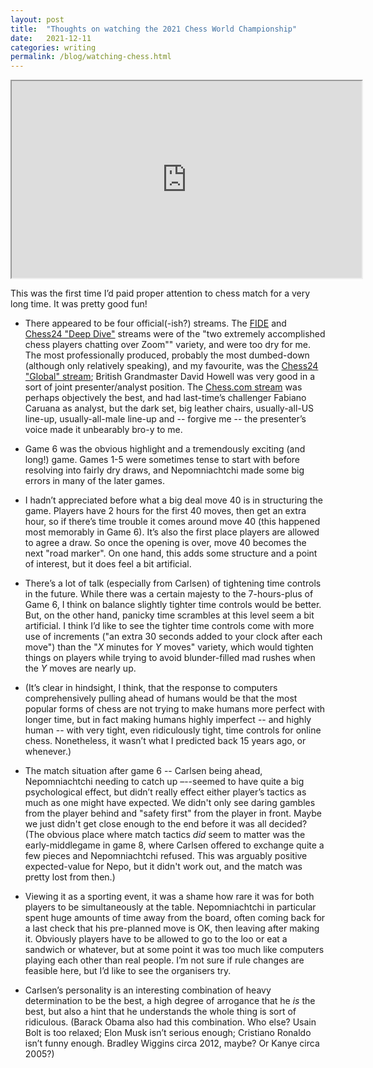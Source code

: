 ```yaml
---
layout: post
title:  "Thoughts on watching the 2021 Chess World Championship"
date:   2021-12-11
categories: writing
permalink: /blog/watching-chess.html
---
```


<iframe width="560" height="315" src="https://www.youtube.com/embed/Xb8bq9XwmXQ?color=white&theme=light"></iframe>

This was the first time I’d paid proper attention to chess match for a very long time. It was pretty good fun!

*   There appeared to be four official(-ish?) streams. The [FIDE](https://www.youtube.com/watch?v=q1XFLBJmd0Y) and [Chess24 "Deep Dive"](https://www.youtube.com/watch?v=72NwJyRUB5g) streams were of the "two extremely accomplished chess players chatting over Zoom"" variety, and were too dry for me. The most professionally produced, probably the most dumbed-down (although only relatively speaking), and my favourite, was the [Chess24 "Global" stream](https://www.youtube.com/watch?v=P3YZ3ojSBTU); British Grandmaster David Howell was very good in a sort of joint presenter/analyst position. The [Chess.com stream](https://www.youtube.com/watch?v=h-XmXoVY-6I) was perhaps objectively the best, and had last-time’s challenger Fabiano Caruana as analyst, but the dark set, big leather chairs, usually-all-US line-up, usually-all-male line-up and -- forgive me -- the presenter’s voice made it unbearably bro-y to me.

*   Game 6 was the obvious highlight and a tremendously exciting (and long!) game. Games 1-5 were sometimes tense to start with before resolving into fairly dry draws, and Nepomniachtchi made some big errors in many of the later games.

*   I hadn’t appreciated before what a big deal move 40 is in structuring the game. Players have 2 hours for the first 40 moves, then get an extra hour, so if there’s time trouble it comes around move 40 (this happened most memorably in Game 6). It’s also the first place players are allowed to agree a draw. So once the opening is over, move 40 becomes the next "road marker". On one hand, this adds some structure and a point of interest, but it does feel a bit artificial.

*   There’s a lot of talk (especially from Carlsen) of tightening time controls in the future. While there was a certain majesty to the 7-hours-plus of Game 6, I think on balance slightly tighter time controls would be better. But, on the other hand, panicky time scrambles at this level seem a bit artificial. I think I’d like to see the tighter time controls come with more use of increments ("an extra 30 seconds added to your clock after each move") than the "*X* minutes for *Y* moves" variety, which would tighten things on players while trying to avoid blunder-filled mad rushes when the *Y* moves are nearly up.

*   (It’s clear in hindsight, I think, that the response to computers comprehensively pulling ahead of humans would be that the most popular forms of chess are not trying to make humans more perfect with longer time, but in fact making humans highly imperfect -- and highly human -- with very tight, even ridiculously tight, time controls for online chess. Nonetheless, it wasn’t what I predicted back 15 years ago, or whenever.)

*   The match situation after game 6 -- Carlsen being ahead, Nepomniachtchi needing to catch up –--seemed to have quite a big psychological effect, but didn’t really effect either player’s tactics as much as one might have expected. We didn't only see daring gambles from the player behind and "safety first" from the player in front. Maybe we just didn't get close enough to the end before it was all decided? (The obvious place where match tactics *did* seem to matter was the early-middlegame in game 8, where Carlsen offered to exchange quite a few pieces and Nepomniachtchi refused. This was arguably positive expected-value for Nepo, but it didn't work out, and the match was pretty lost from then.)

* Viewing it as a sporting event, it was a shame how rare it was for both players to be simultaneously at the table. Nepomniachtchi in particular spent huge amounts of time away from the board, often coming back for a last check that his pre-planned move is OK, then leaving after making it. Obviously players have to be allowed to go to the loo or eat a sandwich or whatever, but at some point it was too much like computers playing each other than real people. I’m not sure if rule changes are feasible here, but I’d like to see the organisers try.

*   Carlsen’s personality is an interesting combination of heavy determination to be the best, a high degree of arrogance that he *is* the best, but also a hint that he understands the whole thing is sort of ridiculous. (Barack Obama also had this combination. Who else? Usain Bolt is too relaxed; Elon Musk isn’t serious enough; Cristiano Ronaldo isn’t funny enough. Bradley Wiggins circa 2012, maybe? Or Kanye circa 2005?)
